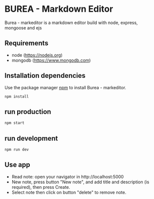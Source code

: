 # BUREA - Markdown Editor

Burea - markeditor is a markdown editor build with node, express, mongoose and ejs

## Requirements

- node (https://nodejs.org)
- mongodb (https://www.mongodb.com)

## Installation dependencies

Use the package manager [npm](https://www.npmjs.com/) to install Burea - markeditor.

```bash
npm install
```

## run production

```bash
npm start
```

## run development

```bash
npm run dev
```

## Use app

- Read note: open your navigator in http://localhost:5000
- New note, press button "New note", and add title and description (is required), then press Create.
- Select note then click on button "delete" to remove note.
